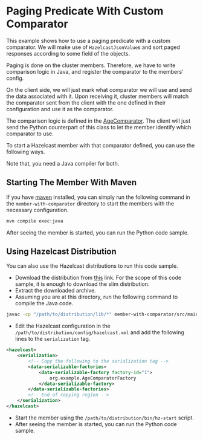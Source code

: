 # Paging Predicate With Custom Comparator

This example shows how to use a paging predicate with a custom
comparator. We will make use of ``HazelcastJsonValue``s and
sort paged responses according to some field of the objects.

Paging is done on the cluster members. Therefore, we have to
write comparison logic in Java, and register the comparator
to the members' config.

On the client side, we will just mark what comparator we will
use and send the data associated with it. Upon receiving it,
cluster members will match the comparator sent from the client
with the one defined in their configuration and use it as the
comparator.

The comparison logic is defined in the 
[AgeComparator](./member-with-comparator/src/main/java/org/example/AgeComparator.java).
The client will just send the Python counterpart of this class
to let the member identify which comparator to use.

To start a Hazelcast member with that comparator defined, you
can use the following ways.

Note that, you need a Java compiler for both.

## Starting The Member With Maven

If you have [maven](https://maven.apache.org/) installed, you can 
simply run the following command in the ``member-with-comparator``
directory to start the members with the necessary configuration.

```bash
mvn compile exec:java
```

After seeing the member is started, you can run the Python code 
sample.

## Using Hazelcast Distribution

You can also use the Hazelcast distributions to run this code sample.

- Download the distribution from 
[this](https://hazelcast.com/open-source-projects/downloads/) link.
For the scope of this code sample, it is enough to download the slim
distribution.
- Extract the downloaded archive.
- Assuming you are at this directory, run the following command to
compile the Java code.

```bash
javac -cp "/path/to/distribution/lib/*" member-with-comparator/src/main/java/org/example/AgeComparator*.java -d /path/to/distribution/bin/user-lib/
```

- Edit the Hazelcast configuration in the 
``/path/to/distribution/config/hazelcast.xml`` and add the following 
lines to the ``serialization`` tag.

```xml
<hazelcast>
    <serialization>
        <!-- Copy the following to the serialization tag -->
        <data-serializable-factories>
            <data-serializable-factory factory-id="1">
                org.example.AgeComparatorFactory
            </data-serializable-factory>
        </data-serializable-factories>
        <!-- End of copying region -->
    </serialization>
</hazelcast>
```

- Start the member using the ``/path/to/distribution/bin/hz-start`` script.
- After seeing the member is started, you can run the Python code 
sample.
